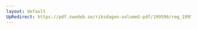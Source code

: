```yaml
---
layout: default
UpRedirect: https://pdf.swedeb.se/riksdagen-volumeG-pdf/199596/reg_199596/reg_199596_0134.pdf
---
```

